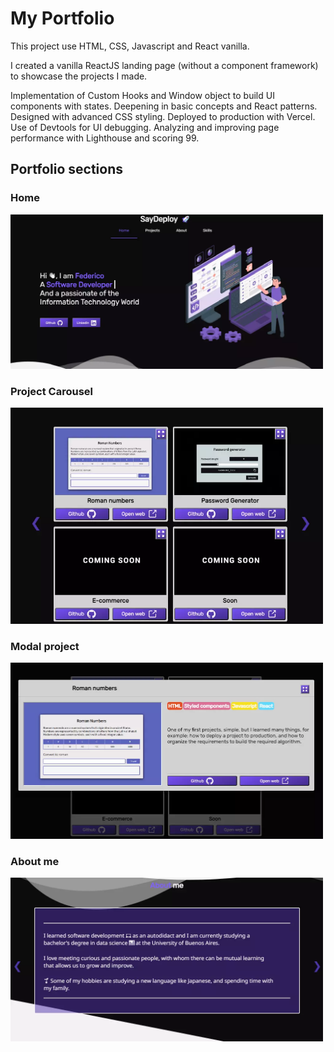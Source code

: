 # My Portfolio

This project use HTML, CSS, Javascript and React vanilla.

I created a vanilla ReactJS landing page (without a component framework) to showcase the projects I made. 

Implementation of Custom Hooks and Window object to build UI components with states. Deepening in basic concepts and React patterns. Designed with advanced CSS styling. Deployed to production with Vercel. Use of Devtools for UI debugging. Analyzing and improving page performance with Lighthouse and scoring 99.


## Portfolio sections

### Home

<img src="/public/portfolio-home.webp" alt="An image of the home page of the portfolio. It has greatings and a typewritter component that write I'm 'Software developer' and 'Fullstack developer' letter by letter" width="500" />

### Project Carousel

<img src="/public/portfolio-projects.webp" alt="A carousel component image with all projects that have been done" width="500" />

### Modal project

<img src="/public/portfolio-modal.webp" alt="An image of a Modal UI component with project description, its a board that when you click a button it open over the all things" width="500" />

### About me 

<img src="/public/portfolio-about.webp" alt="A portfolio about section image that has a carousel board with a brief description about me" width="500" />
